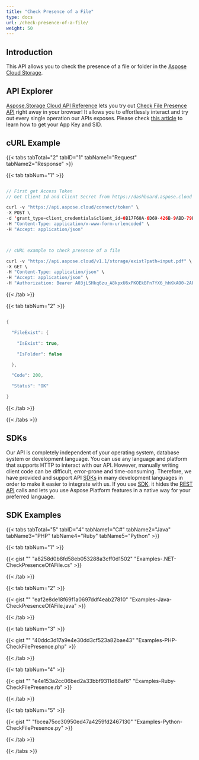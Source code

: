 ```yaml
---
title: "Check Presence of a File"
type: docs
url: /check-presence-of-a-file/
weight: 50
---
```


## **Introduction**
This API allows you to check the presence of a file or folder in the [Aspose Cloud Storage](https://dashboard.aspose.cloud/#/).
## **API Explorer**
[Aspose.Storage Cloud API Reference](https://apireference.aspose.cloud/storage/) lets you try out [Check File Presence API](https://apireference.aspose.cloud/storage/#!/Storage/GetIsExist) right away in your browser! It allows you to effortlessly interact and try out every single operation our APIs exposes. Please check [this article](/total/create-new-app-and-get-app-key-and-sid/) to learn how to get your App Key and SID.
## **cURL Example**
{{< tabs tabTotal="2" tabID="1" tabName1="Request" tabName2="Response" >}}

{{< tab tabNum="1" >}}

```java

// First get Access Token
// Get Client Id and Client Secret from https://dashboard.aspose.cloud

curl -v "https://api.aspose.cloud/connect/token" \
-X POST \
-d 'grant_type=client_credentials&client_id=0B17F60A-6D69-426B-9ABD-79F35A6E9F7B&client_secret=53b8b19adffa41a3e87dbbd8858977ae' \
-H "Content-Type: application/x-www-form-urlencoded" \
-H "Accept: application/json"



// cURL example to check presence of a file

curl -v "https://api.aspose.cloud/v1.1/storage/exist?path=input.pdf" \
-X GET \
-H "Content-Type: application/json" \
-H "Accept: application/json" \
-H "Authorization: Bearer A03jLSHkq6zu_A8kpxU6xPKOEkBFn7fX6_hhKkAO0-2AFeI0UgB_M_D4O1cLkZSbfgGpbpA7oos3P8BhpbvDqHjcIkzTnSXBPkBJpRpWGdj2DwuQ9kd_FuBMTiU5NBZ3gUOwDGuY7bUJejPw8NzOFsk6Lt9z9CCR2lOyWUpKzlPSTl3DSaIkZRKluuccL4sT-PqeDkOHgn6mewV0P0GsrBkoQo6LDk1RozojGDYvPDAqVPFHmwc20MHnMtXlE5CA-koBJa0LmXKFBRKNqv1COa9l4qrDRRtNcx1yJWPdpvY6udg3a1oD36qlzSNiMNaAFZNWESzK3lZEgr6uAFZeG6SC4SHcws6OITJKm7P_VAjGElvAEAtnaO4qng6myB2prDUNIYHcwQkN4DaUPoQguJnPXbeB2WKV-u07p3y0fxAUZ82TOcew_LO-vCb15pBSsvpIHX3n3XE-egWrngqShI3uDNE"

```

{{< /tab >}}

{{< tab tabNum="2" >}}

```java

{

  "FileExist": {

    "IsExist": true,

    "IsFolder": false

  },

  "Code": 200,

  "Status": "OK"

}

```

{{< /tab >}}

{{< /tabs >}}
## **SDKs**
Our API is completely independent of your operating system, database system or development language. You can use any language and platform that supports HTTP to interact with our API. However, manually writing client code can be difficult, error-prone and time-consuming. Therefore, we have provided and support API [SDKs](https://github.com/aspose-storage-cloud) in many development languages in order to make it easier to integrate with us. If you use [SDK](https://github.com/aspose-storage-cloud), it hides the [REST API](https://apireference.aspose.cloud/storage/) calls and lets you use Aspose.Platform features in a native way for your preferred language.
## **SDK Examples**
{{< tabs tabTotal="5" tabID="4" tabName1="C#" tabName2="Java" tabName3="PHP" tabName4="Ruby" tabName5="Python" >}}

{{< tab tabNum="1" >}}

{{< gist "" "a8258d0b8fd58eb053288a3cff0d1502" "Examples-.NET-CheckPresenceOfAFile.cs" >}}

{{< /tab >}}

{{< tab tabNum="2" >}}

{{< gist "" "eaf2e8de18f69f1a0697ddf4eab27810" "Examples-Java-CheckPresenceOfAFile.java" >}}

{{< /tab >}}

{{< tab tabNum="3" >}}

{{< gist "" "40ddc3d17a9e4e30dd3cf523a82bae43" "Examples-PHP-CheckFilePresence.php" >}}

{{< /tab >}}

{{< tab tabNum="4" >}}



{{< gist "" "e4e153a2cc06bed2a33bbf9311d88af6" "Examples-Ruby-CheckFilePresence.rb" >}}

{{< /tab >}}

{{< tab tabNum="5" >}}

{{< gist "" "fbcea75cc30950ed47a4259fd2467130" "Examples-Python-CheckFilePresence.py" >}}

{{< /tab >}}

{{< /tabs >}}
